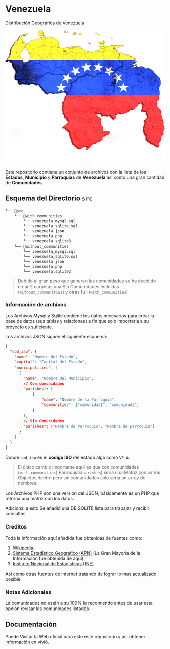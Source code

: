 # Venezuela

Distribución Geográfica de Venezuela

![Mapa de Venezuela](docs/assets/images/Map.png)

Este repositorio contiene un conjunto de archivos con la lista de los **Estados**, **Municipio** y **Parroquias** de **Venezuela** asi como una gran cantidad de **Comunidades**.

## Esquema del Directorio `src`

```text
└── 📁src
    └── 📁with_communities
        └── venezuela_mysql.sql
        └── venezuela_sqlite.sql
        └── venezuela.json
        └── venezuela.php
        └── venezuela.sqlite3
    └── 📁without_communities
        └── venezuela_mysql.sql
        └── venezuela_sqlite.sql
        └── venezuela.json
        └── venezuela.php
        └── venezuela.sqlite3
```

> Debido al gran peso que generan las comunidades se ha decidido crear 2 carpetas una Sin Comunidades Incluidas (`without_communities`) y otras full (`with_communities`)

### Información de archivos

Los Archivos Mysql y Sqlite contiene los datos necesarios para crear la base de datos (sus tablas y relaciones) a fin que solo importarla a su proyecto es suficiente.

Los archivos JSON siguen el siguiente esquema:

```json
{
  "cod_iso": {
    "name": "Nombre del Estado",
    "capital": "Capital del Estado",
    "municipalities": [
      {
        "name": "Nombre del Municipio",
        // Con comunidades
        "parishes": [
            {
                "name": "Nombre de la Parroquia",
                "communities": ["comunidad1", "comunidad2"]
            }
        ],
        // Sin Comunidades
        "parishes": ["Nombre de Parroquia", "Nombre de parroquia"]
      }
    ]
  }
}
```

Donde `cod_iso` es el **código ISO** del estado algo como `VE-A`.

> El único cambio importante aquí es que con comunidades (`with_communities`) Parroquias(`parishes`) seria una Matriz con varios Objectos dentro pero sin comunidades solo seria un array de nombres.

Los Archivos PHP son una version del JSON, básicamente es un PHP que retorna una matriz con los datos.

Adicional a esto Se añadió una DB SQLITE lista para trabajar y recibir consultas.

### Creditos

Toda la información aquí añadida fue obtenidas de fuentes como:

1. [Wikipedia](https://es.wikipedia.org/wiki/Anexo:Entidades_federales_de_Venezuela),
2. [Sistema Estadístico Geográfico (APN)](https://apisegen.apn.gob.ve/) (La Gran Mayoría de la Información fue obtenida de aquí)
3. [Instituto Nacional de Estadísticas (INE)](https://ine.gob.ve/)

Asi como otras fuentes de internet tratando de lograr lo mas actualizado posible.

### Notas Adicionales

La comunidades no están a su 100% le recomiendo antes de usar esta opción revisar las comunidades listadas.

## Documentación

Puede Visitar la Web oficial para este este repositorio y asi obtener información en vivió.
